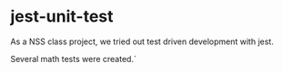 # jest-unit-test

As a NSS class project, we tried out test driven development with jest. 

Several math tests were created.`

